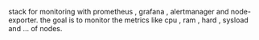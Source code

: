 stack for monitoring with prometheus , grafana , alertmanager and node-exporter. the goal is to monitor the metrics like cpu , ram , hard , sysload and ... of nodes.
